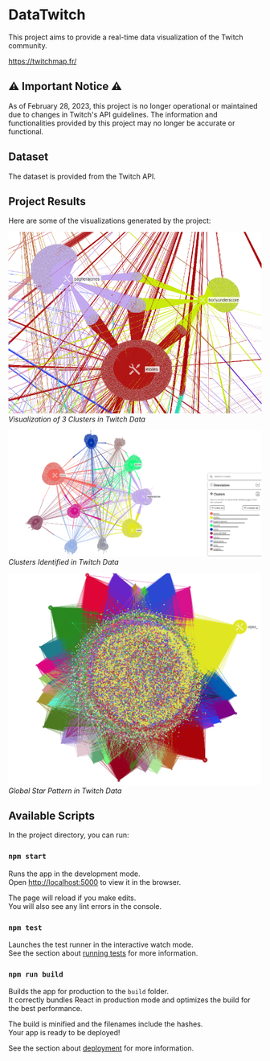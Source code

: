 # DataTwitch

This project aims to provide a real-time data visualization of the Twitch community.

https://twitchmap.fr/

## ⚠️ Important Notice ⚠️

As of February 28, 2023, this project is no longer operational or maintained due to changes in Twitch's API guidelines. The information and functionalities provided by this project may no longer be accurate or functional.

## Dataset

The dataset is provided from the Twitch API.

## Project Results

Here are some of the visualizations generated by the project:

![3 Clusters Visualization](images/3clusters.png)
*Visualization of 3 Clusters in Twitch Data*

![Clusters Visualization](images/clusters.png)
*Clusters Identified in Twitch Data*

![Star Global Visualization](images/starglobal.png)
*Global Star Pattern in Twitch Data*

## Available Scripts

In the project directory, you can run:

### `npm start`

Runs the app in the development mode.\
Open [http://localhost:5000](http://localhost:5000) to view it in the browser.

The page will reload if you make edits.\
You will also see any lint errors in the console.

### `npm test`

Launches the test runner in the interactive watch mode.\
See the section about [running tests](https://facebook.github.io/create-react-app/docs/running-tests) for more information.

### `npm run build`

Builds the app for production to the `build` folder.\
It correctly bundles React in production mode and optimizes the build for the best performance.

The build is minified and the filenames include the hashes.\
Your app is ready to be deployed!

See the section about [deployment](https://facebook.github.io/create-react-app/docs/deployment) for more information.
